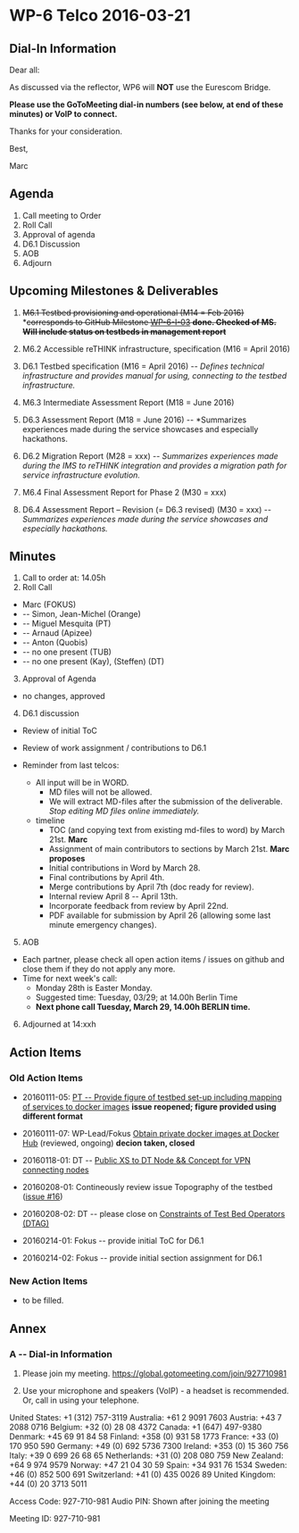 # WP-6 Telco 2016-03-21

## Dial-In Information

Dear all:

As discussed via the reflector, WP6 will **NOT** use the Eurescom Bridge.

**Please use the GoToMeeting dial-in numbers (see below, at end of these minutes) or VoIP to connect.**

Thanks for your consideration. 

Best,

Marc



## Agenda

1. Call meeting to Order
2. Roll Call
3. Approval of agenda 
4. D6.1 Discussion
5. AOB
6. Adjourn

## Upcoming Milestones & Deliverables

1. ~~M6.1 Testbed provisioning and operational (M14 = Feb 2016)~~
  *~~corresponds to GitHub Milestone [WP-6-I-03](https://github.com/reTHINK-project/testbeds/milestones/WP-6-I-03:%20%20Initial%20set-up%20of%20testbed%20nodes)
**done.  Checked of MS.  Will include status on testbeds in management report**~~

2. M6.2 Accessible reTHINK infrastructure, specification (M16 = April 2016)
3. D6.1 Testbed specification (M16 = April 2016)  -- *Defines technical infrastructure and provides manual for using, connecting to the testbed infrastructure.*

4. M6.3 Intermediate Assessment Report (M18 = June 2016)
5. D6.3 Assessment Report (M18 = June 2016)  -- *Summarizes experiences made during the service showcases and especially hackathons.

6. D6.2 Migration Report (M28 = xxx)  --  *Summarizes experiences made during the IMS to reTHINK integration and provides a migration path for service infrastructure evolution.*

7. M6.4 Final Assessment Report for Phase 2 (M30 = xxx)
8. D6.4 Assessment Report – Revision (= D6.3 revised) (M30 = xxx)  -- *Summarizes experiences made during the service showcases and especially hackathons.*

## Minutes

1. Call to order at: 14.05h
2. Roll Call
  * Marc (FOKUS)
  * -- Simon, Jean-Michel (Orange)
  * -- Miguel Mesquita (PT)
  * -- Arnaud (Apizee)
  * -- Anton (Quobis)
  * -- no one present (TUB)
  * -- no one present (Kay), (Steffen) (DT)
3. Approval of Agenda
  * no changes, approved
4. D6.1 discussion
  * Review of initial ToC
  * Review of work assignment / contributions to D6.1

  * Reminder from last telcos:
    * All input will be in WORD.  
      * MD files will not be allowed.  
      * We will extract MD-files after the submission of the deliverable.  *Stop editing MD files online immediately.*
    * timeline
      * TOC (and copying text from existing md-files to word) by March 21st.  **Marc**
      * Assignment of main contributors to sections by March 21st.  **Marc proposes**
      * Initial contributions in Word by March 28.
      * Final contributions by April 4th.
      * Merge contributions by April 7th (doc ready for review).
      * Internal review April 8 -- April 13th.
      * Incorporate feedback from review by April 22nd.
      * PDF available for submission by April 26 (allowing some last minute emergency changes).

5. AOB
  * Each partner, please check all open action items / issues on github and close them if they do not apply any more.
  * Time for next week's call:
    * Monday 28th is Easter Monday.
    * Suggested time: Tuesday, 03/29; at 14.00h Berlin Time
    * **Next phone call Tuesday, March 29, 14.00h BERLIN time.**

6. Adjourned at 14:xxh

## Action Items

### Old Action Items
* 20160111-05: [PT -- Provide figure of testbed set-up including mapping of services to docker images](https://github.com/reTHINK-project/testbeds/issues/26) **issue reopened; figure provided using different format**
* 20160111-07: WP-Lead/Fokus [Obtain private docker images at Docker Hub](https://github.com/reTHINK-project/testbeds/issues/29) (reviewed, ongoing) **decion taken, closed**
* 20160118-01:  DT -- [Public XS to DT Node && Concept for VPN connecting nodes](https://github.com/reTHINK-project/testbeds/issues/30) 

* 20160208-01:  Contineously review issue Topography of the testbed ([issue #16](https://github.com/reTHINK-project/testbeds/issues/16))
* 20160208-02:  DT -- please close on [Constraints of Test Bed Operators (DTAG)](https://github.com/reTHINK-project/testbeds/issues/7)

* 20160214-01:  Fokus -- provide initial ToC for D6.1
* 20160214-02:  Fokus -- provide initial section assignment for D6.1


### New Action Items

* to be filled.


## Annex

### A -- Dial-in Information

1.  Please join my meeting.
https://global.gotomeeting.com/join/927710981

2.  Use your microphone and speakers (VoIP) - a headset is recommended. Or, call in using your telephone.

United States: +1 (312) 757-3119
Australia: +61 2 9091 7603
Austria: +43 7 2088 0716
Belgium: +32 (0) 28 08 4372
Canada: +1 (647) 497-9380
Denmark: +45 69 91 84 58
Finland: +358 (0) 931 58 1773
France: +33 (0) 170 950 590
Germany: +49 (0) 692 5736 7300
Ireland: +353 (0) 15 360 756
Italy: +39 0 699 26 68 65
Netherlands: +31 (0) 208 080 759
New Zealand: +64 9 974 9579
Norway: +47 21 04 30 59
Spain: +34 931 76 1534
Sweden: +46 (0) 852 500 691
Switzerland: +41 (0) 435 0026 89
United Kingdom: +44 (0) 20 3713 5011

Access Code: 927-710-981
Audio PIN: Shown after joining the meeting

Meeting ID: 927-710-981

